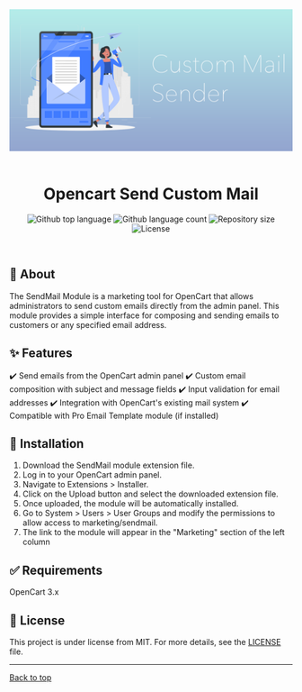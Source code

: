 <div align="center" id="top"> 
  <img src="./assets/1280x640.png" alt="Opencart Send Custom Mail" />
  &#xa0;
</div>

<h1 align="center">Opencart Send Custom Mail</h1>

<p align="center">
  <img alt="Github top language" src="https://img.shields.io/github/languages/top/and-ri/opencart-send-custom-mail?color=56BEB8">

  <img alt="Github language count" src="https://img.shields.io/github/languages/count/and-ri/opencart-send-custom-mail?color=56BEB8">

  <img alt="Repository size" src="https://img.shields.io/github/repo-size/and-ri/opencart-send-custom-mail?color=56BEB8">

  <img alt="License" src="https://img.shields.io/github/license/and-ri/opencart-send-custom-mail?color=56BEB8">

  <!-- <img alt="Github issues" src="https://img.shields.io/github/issues/and-ri/opencart-send-custom-mail?color=56BEB8" /> -->

  <!-- <img alt="Github forks" src="https://img.shields.io/github/forks/and-ri/opencart-send-custom-mail?color=56BEB8" /> -->

  <!-- <img alt="Github stars" src="https://img.shields.io/github/stars/and-ri/opencart-send-custom-mail?color=56BEB8" /> -->
</p>

<!-- Status -->

<!-- <h4 align="center"> 
	🚧  Opencart Send Custom Mail 🚀 Under construction...  🚧
</h4> 

<hr> -->
<br>

## :dart: About

The SendMail Module is a marketing tool for OpenCart that allows administrators to send custom emails directly from the admin panel. This module provides a simple interface for composing and sending emails to customers or any specified email address.

## :sparkles: Features

:heavy_check_mark: Send emails from the OpenCart admin panel
:heavy_check_mark: Custom email composition with subject and message fields
:heavy_check_mark: Input validation for email addresses
:heavy_check_mark: Integration with OpenCart's existing mail system
:heavy_check_mark: Compatible with Pro Email Template module (if installed)

## :rocket: Installation

1) Download the SendMail module extension file.
2) Log in to your OpenCart admin panel.
3) Navigate to Extensions > Installer.
4) Click on the Upload button and select the downloaded extension file.
5) Once uploaded, the module will be automatically installed.
6) Go to System > Users > User Groups and modify the permissions to allow access to marketing/sendmail.
7) The link to the module will appear in the "Marketing" section of the left column

## :white_check_mark: Requirements

OpenCart 3.x


## :memo: License

This project is under license from MIT. For more details, see the [LICENSE](LICENSE.md) file.

<hr />

<a href="#top">Back to top</a>
